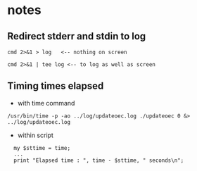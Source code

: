 # notes
## Redirect stderr and stdin to log
```
cmd 2>&1 > log   <-- nothing on screen

cmd 2>&1 | tee log <-- to log as well as screen
```

## Timing times elapsed
* with time command
```
/usr/bin/time -p -ao ../log/updateoec.log ./updateoec 0 &> ../log/updateoec.log
```
* within script
```
  my $sttime = time;
  ...
  print "Elapsed time : ", time - $sttime, " seconds\n";

```
